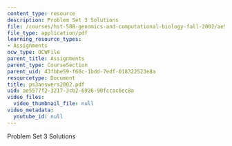 ```yaml
---
content_type: resource
description: Problem Set 3 Solutions
file: /courses/hst-508-genomics-and-computational-biology-fall-2002/ae5577f232173cb2692690fccac6ec8a_ps3answers2002.pdf
file_type: application/pdf
learning_resource_types:
- Assignments
ocw_type: OCWFile
parent_title: Assignments
parent_type: CourseSection
parent_uid: 43fbbe59-f66c-1bdd-7edf-018322523e8a
resourcetype: Document
title: ps3answers2002.pdf
uid: ae5577f2-3217-3cb2-6926-90fccac6ec8a
video_files:
  video_thumbnail_file: null
video_metadata:
  youtube_id: null
---
```

Problem Set 3 Solutions

